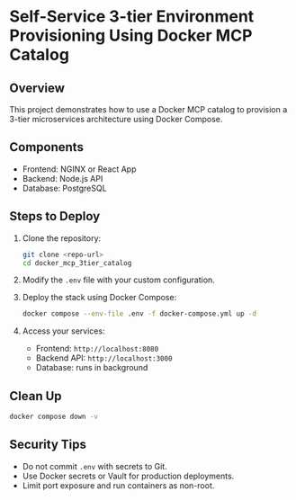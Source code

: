 # Self-Service 3-tier Environment Provisioning Using Docker MCP Catalog

## Overview

This project demonstrates how to use a Docker MCP catalog to provision a 3-tier microservices architecture using Docker Compose.

## Components

- Frontend: NGINX or React App
- Backend: Node.js API
- Database: PostgreSQL

## Steps to Deploy

1. Clone the repository:
    ```bash
    git clone <repo-url>
    cd docker_mcp_3tier_catalog
    ```

2. Modify the `.env` file with your custom configuration.

3. Deploy the stack using Docker Compose:
    ```bash
    docker compose --env-file .env -f docker-compose.yml up -d
    ```

4. Access your services:
    - Frontend: `http://localhost:8080`
    - Backend API: `http://localhost:3000`
    - Database: runs in background

## Clean Up

```bash
docker compose down -v
```

## Security Tips

- Do not commit `.env` with secrets to Git.
- Use Docker secrets or Vault for production deployments.
- Limit port exposure and run containers as non-root.